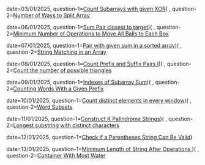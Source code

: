 date=03/01/2025, question-1=[Count Subarrays with given XOR]([https://www.google.com](https://www.geeksforgeeks.org/problems/count-subarray-with-given-xor/1))(
               , question-2=[Number of Ways to Split Array](https://leetcode.com/problems/number-of-ways-to-split-array/description/?envType=daily-question&envId=2025-01-03)

date=06/01/2025, question-1=[Sum Pair closest to target]([https://www.geeksforgeeks.org/problems/pair-in-array-whose-sum-is-closest-to-x1124/1))(
               , question-2=[Minimum Number of Operations to Move All Balls to Each Box](https://leetcode.com/problems/minimum-number-of-operations-to-move-all-balls-to-each-box/description/?envType=daily-question&envId=2025-01-06)


date=07/01/2025, question-1=[Pair with given sum in a sorted array]([https://www.geeksforgeeks.org/problem-of-the-day))(
               , question-2=[String Matching in an Array](https://leetcode.com/problems/string-matching-in-an-array/description/?envType=daily-question&envId=2025-01-07)
               
date=08/01/2025, question-1=[Count Prefix and Suffix Pairs I]([https://leetcode.com/problems/count-prefix-and-suffix-pairs-i/description/?envType=daily-question&envId=2025-01-08))(
               , question-2=[Count the number of possible triangles](https://www.geeksforgeeks.org/problems/count-possible-triangles-1587115620/1)


date=09/01/2025, question-1=[Indexes of Subarray Sum]([https://www.geeksforgeeks.org/problems/subarray-with-given-sum-1587115621/1]))(
               , question-2=[Counting Words With a Given Prefix](https://leetcode.com/problems/counting-words-with-a-given-prefix/description/?envType=daily-question&envId=2025-01-09)

date=10/01/2025, question-1=[Count distinct elements in every window]([https://www.geeksforgeeks.org/problems/count-distinct-elements-in-every-window/1]))(
               , question-2=[Word Subsets](https://leetcode.com/problems/word-subsets/description/?envType=daily-question&envId=2025-01-10)   

date=11/01/2025, question-1=[Construct K Palindrome Strings]([https://leetcode.com/problems/construct-k-palindrome-strings/description/?envType=daily-question&envId=2025-01-11]))(
               , question-2=[Longest substring with distinct characters
](https://www.geeksforgeeks.org/problems/longest-distinct-characters-in-string5848/1)   

date=12/01/2025, question-1=[Check if a Parentheses String Can Be Valid]([https://leetcode.com/problems/check-if-a-parentheses-string-can-be-valid/description/?envType=daily-question&envId=2025-01-12]))


date=13/01/2025, question-1=[Minimum Length of String After Operations
]([https://leetcode.com/problems/minimum-length-of-string-after-operations/description/?envType=daily-question&envId=2025-01-13]))(
               , question-2=[Container With Most Water](https://www.geeksforgeeks.org/problems/container-with-most-water0535/1)
               
